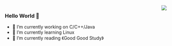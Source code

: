 <img align="right" src="https://github-readme-stats.vercel.app/api?username=xinyin025&show_icons=true&icon_color=CE1D2D&text_color=718096&bg_color=ffffff&hide_title=true&theme=radical" />

### Hello World 👋
- 🔭 I’m currently working on C/C++/Java
- 🌱 I’m currently learning Linux
- 📖 I’m currently reading 《Good Good Study》
